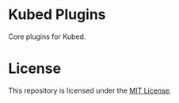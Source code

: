 # Kubed Plugins

Core plugins for Kubed.

# License

This repository is licensed under the [MIT License](LICENSE).

